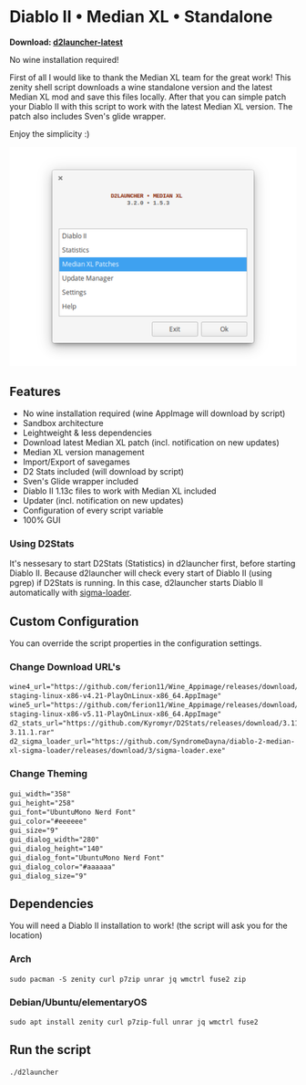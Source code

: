 # Diablo II • Median XL • Standalone

**Download: [d2launcher-latest](https://github.com/murkl/d2launcher/releases/latest)**

No wine installation required!

First of all I would like to thank the Median XL team for the great work! This zenity shell script downloads a wine standalone version and the latest Median XL mod and save this files locally. After that you can simple patch your Diablo II with this script to work with the latest Median XL version. The patch also includes Sven's glide wrapper.

Enjoy the simplicity :)

![d2launcher screenshot](https://raw.githubusercontent.com/murkl/d2launcher/master/res/screenshot.png)

## Features

- No wine installation required (wine AppImage will download by script)
- Sandbox architecture
- Leightweight & less dependencies
- Download latest Median XL patch (incl. notification on new updates)
- Median XL version management
- Import/Export of savegames
- D2 Stats included (will download by script)
- Sven's Glide wrapper included
- Diablo II 1.13c files to work with Median XL included
- Updater (incl. notification on new updates)
- Configuration of every script variable
- 100% GUI

### Using D2Stats

It's nessesary to start D2Stats (Statistics) in d2launcher first, before starting Diablo II. Because d2launcher will check every start of Diablo II (using pgrep) if D2Stats is running. In this case, d2launcher starts Diablo II automatically with [sigma-loader](https://github.com/SyndromeDayna/diablo-2-median-xl-sigma-loader).

## Custom Configuration

You can override the script properties in the configuration settings.

### Change Download URL's

```
wine4_url="https://github.com/ferion11/Wine_Appimage/releases/download/v4.21/wine-staging-linux-x86-v4.21-PlayOnLinux-x86_64.AppImage"
wine5_url="https://github.com/ferion11/Wine_Appimage/releases/download/v5.11/wine-staging-linux-x86-v5.11-PlayOnLinux-x86_64.AppImage"
d2_stats_url="https://github.com/Kyromyr/D2Stats/releases/download/3.11.1/D2Stats-3.11.1.rar"
d2_sigma_loader_url="https://github.com/SyndromeDayna/diablo-2-median-xl-sigma-loader/releases/download/3/sigma-loader.exe"
```

### Change Theming

```
gui_width="358"
gui_height="258"
gui_font="UbuntuMono Nerd Font"
gui_color="#eeeeee"
gui_size="9"
gui_dialog_width="280"
gui_dialog_height="140"
gui_dialog_font="UbuntuMono Nerd Font"
gui_dialog_color="#aaaaaa"
gui_dialog_size="9"
```

## Dependencies

You will need a Diablo II installation to work! (the script will ask you for the location)

### Arch

```
sudo pacman -S zenity curl p7zip unrar jq wmctrl fuse2 zip
```

### Debian/Ubuntu/elementaryOS

```
sudo apt install zenity curl p7zip-full unrar jq wmctrl fuse2
```

## Run the script

```
./d2launcher
```
